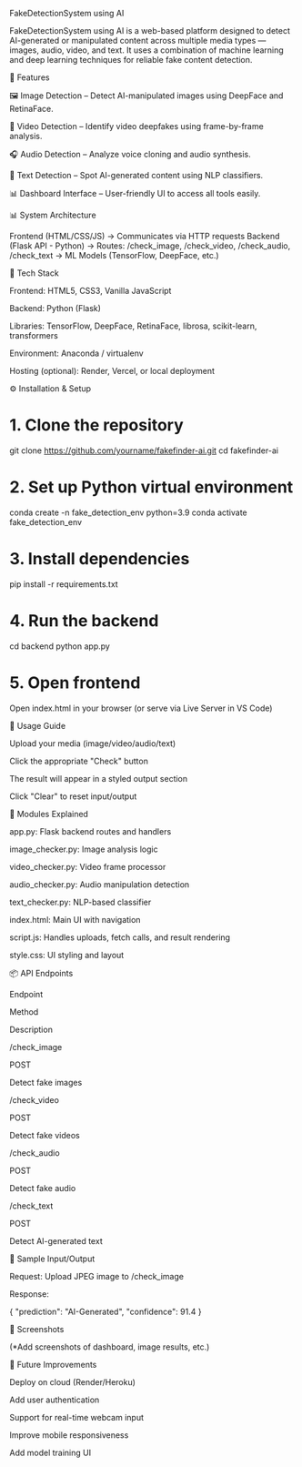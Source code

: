 FakeDetectionSystem using AI

FakeDetectionSystem using AI is a web-based platform designed to detect AI-generated or manipulated content across multiple media types — images, audio, video, and text. It uses a combination of machine learning and deep learning techniques for reliable fake content detection.

🌟 Features

🖼️ Image Detection – Detect AI-manipulated images using DeepFace and RetinaFace.

🎥 Video Detection – Identify video deepfakes using frame-by-frame analysis.

🎧 Audio Detection – Analyze voice cloning and audio synthesis.

📝 Text Detection – Spot AI-generated content using NLP classifiers.

📊 Dashboard Interface – User-friendly UI to access all tools easily.

📊 System Architecture

Frontend (HTML/CSS/JS)
    → Communicates via HTTP requests
Backend (Flask API - Python)
    → Routes: /check_image, /check_video, /check_audio, /check_text
    → ML Models (TensorFlow, DeepFace, etc.)

🧬 Tech Stack

Frontend: HTML5, CSS3, Vanilla JavaScript

Backend: Python (Flask)

Libraries: TensorFlow, DeepFace, RetinaFace, librosa, scikit-learn, transformers

Environment: Anaconda / virtualenv

Hosting (optional): Render, Vercel, or local deployment

⚙️ Installation & Setup

# 1. Clone the repository
git clone https://github.com/yourname/fakefinder-ai.git
cd fakefinder-ai

# 2. Set up Python virtual environment
conda create -n fake_detection_env python=3.9
conda activate fake_detection_env

# 3. Install dependencies
pip install -r requirements.txt

# 4. Run the backend
cd backend
python app.py

# 5. Open frontend
Open index.html in your browser (or serve via Live Server in VS Code)

🔄 Usage Guide

Upload your media (image/video/audio/text)

Click the appropriate "Check" button

The result will appear in a styled output section

Click "Clear" to reset input/output

🔬 Modules Explained

app.py: Flask backend routes and handlers

image_checker.py: Image analysis logic

video_checker.py: Video frame processor

audio_checker.py: Audio manipulation detection

text_checker.py: NLP-based classifier

index.html: Main UI with navigation

script.js: Handles uploads, fetch calls, and result rendering

style.css: UI styling and layout

📦 API Endpoints

Endpoint

Method

Description

/check_image

POST

Detect fake images

/check_video

POST

Detect fake videos

/check_audio

POST

Detect fake audio

/check_text

POST

Detect AI-generated text

📂 Sample Input/Output

Request: Upload JPEG image to /check_image

Response:

{
  "prediction": "AI-Generated",
  "confidence": 91.4
}

📸 Screenshots

(*Add screenshots of dashboard, image results, etc.)

🥇 Future Improvements

Deploy on cloud (Render/Heroku)

Add user authentication

Support for real-time webcam input

Improve mobile responsiveness

Add model training UI
